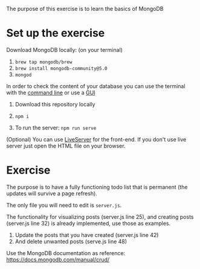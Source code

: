 The purpose of this exercise is to learn the basics of MongoDB

# Set up the exercise

Download MongoDB locally:
(on your terminal)

1. `brew tap mongodb/brew`
2. `brew install mongodb-community@5.0`
3. `mongod`

In order to check the content of your database you can use the terminal with the [command line](https://docs.mongodb.com/manual/reference/mongo-shell/) or use a [GUI](https://www.mongodb.com/products/compass)

1. Download this repository locally
2. `npm i`

3. To run the server:
   `npm run serve`

(Optional) You can use [LiveServer](https://marketplace.visualstudio.com/items?itemName=ritwickdey.LiveServer) for the front-end. If you don't use live server just open the HTML file on your browser.

# Exercise

The purpose is to have a fully functioning todo list that is permanent (the updates will survive a page refresh).

The only file you will need to edit is `server.js`.

The functionality for visualizing posts (server.js line 25), and creating posts (server.js line 32) is already implemented, use those as examples.

1. Update the posts that you have created (server.js line 42)
2. And delete unwanted posts (serve.js line 48)

Use the MongoDB documentation as reference: https://docs.mongodb.com/manual/crud/

